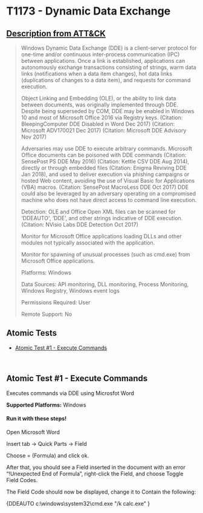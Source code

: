 # T1173 - Dynamic Data Exchange
## [Description from ATT&CK](https://attack.mitre.org/wiki/Technique/T1173)
<blockquote>Windows Dynamic Data Exchange (DDE) is a client-server protocol for one-time and/or continuous inter-process communication (IPC) between applications. Once a link is established, applications can autonomously exchange transactions consisting of strings, warm data links (notifications when a data item changes), hot data links (duplications of changes to a data item), and requests for command execution.

Object Linking and Embedding (OLE), or the ability to link data between documents, was originally implemented through DDE. Despite being superseded by COM, DDE may be enabled in Windows 10 and most of Microsoft Office 2016 via Registry keys. (Citation: BleepingComputer DDE Disabled in Word Dec 2017) (Citation: Microsoft ADV170021 Dec 2017) (Citation: Microsoft DDE Advisory Nov 2017)

Adversaries may use DDE to execute arbitrary commands. Microsoft Office documents can be poisoned with DDE commands (Citation: SensePost PS DDE May 2016) (Citation: Kettle CSV DDE Aug 2014), directly or through embedded files (Citation: Enigma Reviving DDE Jan 2018), and used to deliver execution via phishing campaigns or hosted Web content, avoiding the use of Visual Basic for Applications (VBA) macros. (Citation: SensePost MacroLess DDE Oct 2017) DDE could also be leveraged by an adversary operating on a compromised machine who does not have direct access to command line execution.

Detection: OLE and Office Open XML files can be scanned for ‘DDEAUTO', ‘DDE’, and other strings indicative of DDE execution. (Citation: NVisio Labs DDE Detection Oct 2017)

Monitor for Microsoft Office applications loading DLLs and other modules not typically associated with the application.

Monitor for spawning of unusual processes (such as cmd.exe) from Microsoft Office applications.

Platforms: Windows

Data Sources: API monitoring, DLL monitoring, Process Monitoring, Windows Registry, Windows event logs

Permissions Required: User

Remote Support: No</blockquote>

## Atomic Tests

- [Atomic Test #1 - Execute Commands](#atomic-test-1---execute-commands)


<br/>

## Atomic Test #1 - Execute Commands
Executes commands via DDE using Microsfot Word

**Supported Platforms:** Windows


#### Run it with these steps!
Open Microsoft Word

Insert tab -> Quick Parts -> Field

Choose = (Formula) and click ok.

After that, you should see a Field inserted in the document with an error “!Unexpected End of Formula”, right-click the Field, and choose Toggle Field Codes.

The Field Code should now be displayed, change it to Contain the following:

{DDEAUTO c:\\windows\\system32\\cmd.exe "/k calc.exe"  }


<br/>

